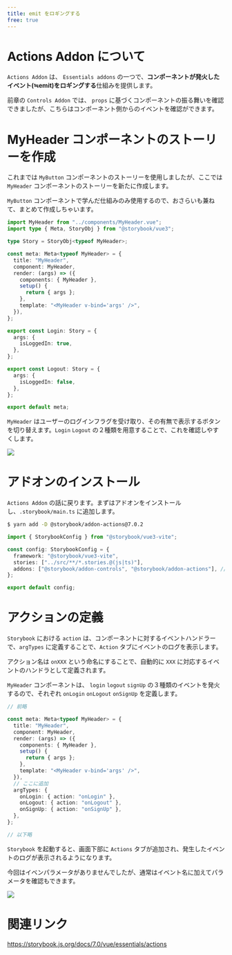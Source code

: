 ```yaml
---
title: emit をロギングする
free: true
---
```


# Actions Addon について

`Actions Addon` は、 `Essentials addons` の一つで、**コンポーネントが発火したイベント(≒emit)をロギングする**仕組みを提供します。

前章の `Controls Addon` では、 `props` に基づくコンポーネントの振る舞いを確認できましたが、こちらはコンポーネント側からのイベントを確認ができます。

# MyHeader コンポーネントのストーリーを作成

これまでは `MyButton` コンポーネントのストーリーを使用しましたが、ここでは `MyHeader` コンポーネントのストーリーを新たに作成します。

`MyButton` コンポーネントで学んだ仕組みのみ使用するので、おさらいも兼ねて、まとめて作成しちゃいます。

```ts:src/stories/MyHeader.stories.ts
import MyHeader from "../components/MyHeader.vue";
import type { Meta, StoryObj } from "@storybook/vue3";

type Story = StoryObj<typeof MyHeader>;

const meta: Meta<typeof MyHeader> = {
  title: "MyHeader",
  component: MyHeader,
  render: (args) => ({
    components: { MyHeader },
    setup() {
      return { args };
    },
    template: "<MyHeader v-bind='args' />",
  }),
};

export const Login: Story = {
  args: {
    isLoggedIn: true,
  },
};

export const Logout: Story = {
  args: {
    isLoggedIn: false,
  },
};

export default meta;
```

`MyHeader` はユーザーのログインフラグを受け取り、その有無で表示するボタンを切り替えます。`Login` `Logout` の２種類を用意することで、これを確認しやすくします。

![](https://storage.googleapis.com/zenn-user-upload/9b706c030ab3-20221226.gif)

# アドオンのインストール

`Actions Addon` の話に戻ります。まずはアドオンをインストールし、`.storybook/main.ts` に追加します。

```bash
$ yarn add -D @storybook/addon-actions@7.0.2
```

```ts:.storybook/main.ts
import { StorybookConfig } from "@storybook/vue3-vite";

const config: StorybookConfig = {
  framework: "@storybook/vue3-vite",
  stories: ["../src/**/*.stories.@(js|ts)"],
  addons: ["@storybook/addon-controls", "@storybook/addon-actions"], // 追加
};

export default config;
```

# アクションの定義

`Storybook` における `action` は、コンポーネントに対するイベントハンドラーで、`argTypes` に定義することで、`Action` タブにイベントのログを表示します。

アクション名は `onXXX` という命名にすることで、自動的に `XXX` に対応するイベントのハンドラとして定義されます。

`MyHeader` コンポーネントは、 `login` `logout` `signUp` の３種類のイベントを発火するので、それぞれ `onLogin` `onLogout` `onSignUp` を定義します。

```ts:src/stories/MyHeader.stories.ts
// 前略

const meta: Meta<typeof MyHeader> = {
  title: "MyHeader",
  component: MyHeader,
  render: (args) => ({
    components: { MyHeader },
    setup() {
      return { args };
    },
    template: "<MyHeader v-bind='args' />",
  }),
  // ここに追加
  argTypes: {
    onLogin: { action: "onLogin" },
    onLogout: { action: "onLogout" },
    onSignUp: { action: "onSignUp" },
  },
};

// 以下略
```

`Storybook` を起動すると、画面下部に `Actions` タブが追加され、発生したイベントのログが表示されるようになります。

今回はイベンパラメータがありませんでしたが、通常はイベント名に加えてパラメータを確認もできます。

![](https://storage.googleapis.com/zenn-user-upload/8b744bfb7752-20221226.gif)

# 関連リンク

https://storybook.js.org/docs/7.0/vue/essentials/actions